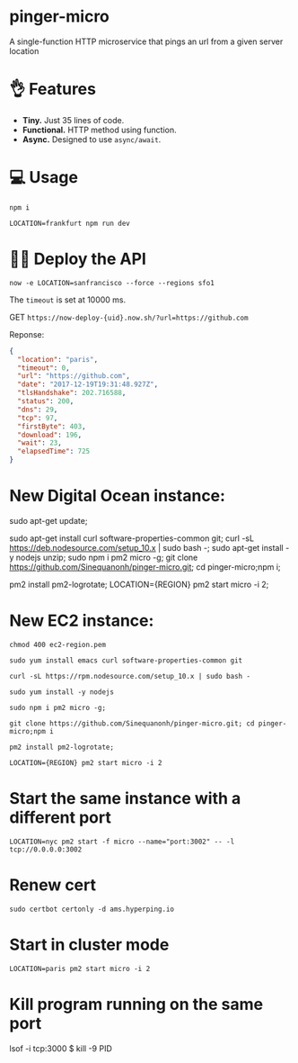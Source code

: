 # pinger-micro
A single-function HTTP microservice that pings an url from a given server location

# 👌 Features

- **Tiny.** Just 35 lines of code.
- **Functional.** HTTP method using function.
- **Async.** Designed to use `async/await`.

# 💻 Usage

`npm i`

`LOCATION=frankfurt npm run dev`

# 👨‍💻 Deploy the API

`now -e LOCATION=sanfrancisco --force --regions sfo1`

The `timeout` is set at 10000 ms.

GET `https://now-deploy-{uid}.now.sh/?url=https://github.com`

Reponse:

```json
{
  "location": "paris",
  "timeout": 0,
  "url": "https://github.com",
  "date": "2017-12-19T19:31:48.927Z",
  "tlsHandshake": 202.716588,
  "status": 200,
  "dns": 29,
  "tcp": 97,
  "firstByte": 403,
  "download": 196,
  "wait": 23,
  "elapsedTime": 725
}
```
# New Digital Ocean instance:

sudo apt-get update;

sudo apt-get install curl software-properties-common git;
curl -sL https://deb.nodesource.com/setup_10.x | sudo bash -;
sudo apt-get install -y nodejs unzip;
sudo npm i pm2 micro -g;
git clone https://github.com/Sinequanonh/pinger-micro.git; cd pinger-micro;npm i;

pm2 install pm2-logrotate;
LOCATION={REGION} pm2 start micro -i 2;

# New EC2 instance:

`chmod 400 ec2-region.pem`

`sudo yum install emacs curl software-properties-common git`

`curl -sL https://rpm.nodesource.com/setup_10.x | sudo bash -`

`sudo yum install -y nodejs`

`sudo npm i pm2 micro -g;`

`git clone https://github.com/Sinequanonh/pinger-micro.git; cd pinger-micro;npm i`

`pm2 install pm2-logrotate;`

`LOCATION={REGION} pm2 start micro -i 2`

# Start the same instance with a different port
`LOCATION=nyc pm2 start -f micro --name="port:3002" -- -l tcp://0.0.0.0:3002`

# Renew cert
`sudo certbot certonly -d ams.hyperping.io`

# Start in cluster mode
`LOCATION=paris pm2 start micro -i 2`

# Kill program running on the same port
lsof -i tcp:3000
$ kill -9 PID
